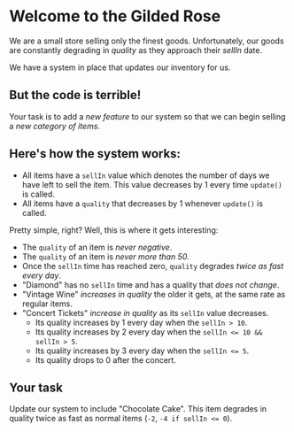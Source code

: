 # Welcome to the Gilded Rose

We are a small store selling only the finest goods. Unfortunately, our goods are constantly degrading in *quality* as they approach their *sellIn* date.

We have a system in place that updates our inventory for us.

## But the code is terrible!

Your task is to add a *new feature* to our system so that we can begin selling a *new category of items*.

## Here's how the system works:

- All items have a `sellIn` value which denotes the number of days we have left to sell the item. This value decreases by 1 every time `update()` is called.
- All items have a `quality` that decreases by 1 whenever `update()` is called.

Pretty simple, right? Well, this is where it gets interesting:

- The `quality` of an item is _never negative_.
- The `quality` of an item is _never more than 50_.
- Once the `sellIn` time has reached zero, `quality` degrades _twice as fast every day_.
- "Diamond" has no `sellIn` time and has a quality that _does not change_.
- "Vintage Wine" _increases in quality_ the older it gets, at the same rate as regular items.
- "Concert Tickets" _increase in quality_ as its `sellIn` value decreases.
  - Its quality increases by 1 every day when the `sellIn > 10`.
  - Its quality increases by 2 every day when the `sellIn <= 10 && sellIn > 5`.
  - Its quality increases by 3 every day when the `sellIn <= 5`.
  - Its quality drops to 0 after the concert.

## Your task

Update our system to include "Chocolate Cake". This item degrades in quality twice as fast as normal items (`-2`, `-4 if sellIn <= 0`).
